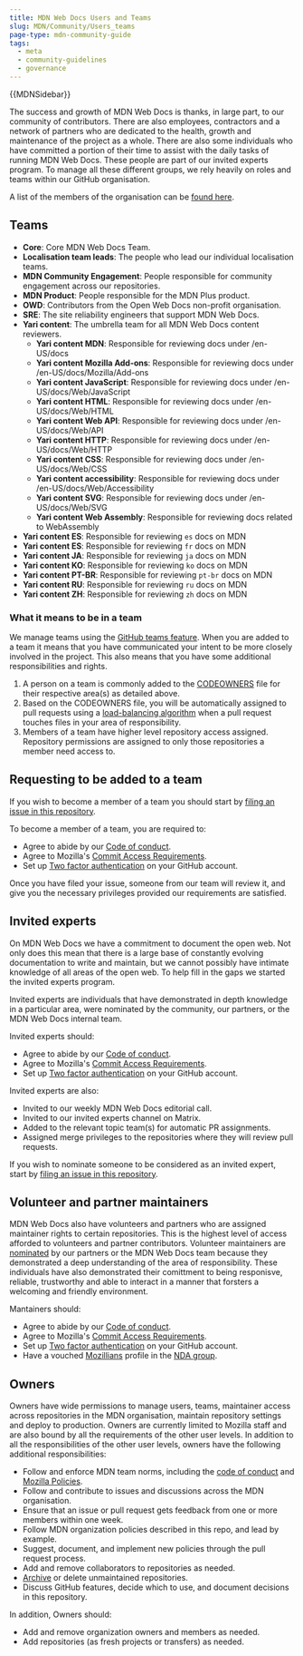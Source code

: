 ```yaml
---
title: MDN Web Docs Users and Teams
slug: MDN/Community/Users_teams
page-type: mdn-community-guide
tags:
  - meta
  - community-guidelines
  - governance
---
```


{{MDNSidebar}}

The success and growth of MDN Web Docs is thanks, in large part, to our community of contributors. There are also employees, contractors and a network of partners who are dedicated to the health, growth and maintenance of the project as a whole. There are also some individuals who have committed a portion of their time to assist with the daily tasks of running MDN Web Docs. These people are part of our invited experts program. To manage all these different groups, we rely heavily on roles and teams within our GitHub organisation.

A list of the members of the organisation can be [found here](https://github.com/orgs/mdn/people).

## Teams

- **Core**: Core MDN Web Docs Team.
- **Localisation team leads**: The people who lead our individual localisation teams.
- **MDN Community Engagement**: People responsible for community engagement across our repositories.
- **MDN Product**: People responsible for the MDN Plus product.
- **OWD**: Contributors from the Open Web Docs non-profit organisation.
- **SRE**: The site reliability engineers that support MDN Web Docs.
- **Yari content**: The umbrella team for all MDN Web Docs content reviewers.
  - **Yari content MDN**: Responsible for reviewing docs under /en-US/docs
  - **Yari content Mozilla Add-ons**: Responsible for reviewing docs under /en-US/docs/Mozilla/Add-ons
  - **Yari content JavaScript**: Responsible for reviewing docs under /en-US/docs/Web/JavaScript
  - **Yari content HTML**: Responsible for reviewing docs under /en-US/docs/Web/HTML
  - **Yari content Web API**: Responsible for reviewing docs under /en-US/docs/Web/API
  - **Yari content HTTP**: Responsible for reviewing docs under /en-US/docs/Web/HTTP
  - **Yari content CSS**: Responsible for reviewing docs under /en-US/docs/Web/CSS
  - **Yari content accessibility**: Responsible for reviewing docs under /en-US/docs/Web/Accessibility
  - **Yari content SVG**: Responsible for reviewing docs under /en-US/docs/Web/SVG
  - **Yari content Web Assembly**: Responsible for reviewing docs related to WebAssembly
- **Yari content ES**: Responsible for reviewing `es` docs on MDN
- **Yari content ES**: Responsible for reviewing `fr` docs on MDN
- **Yari content JA**: Responsible for reviewing `ja` docs on MDN
- **Yari content KO**: Responsible for reviewing `ko` docs on MDN
- **Yari content PT-BR**: Responsible for reviewing `pt-br` docs on MDN
- **Yari content RU**: Responsible for reviewing `ru` docs on MDN
- **Yari content ZH**: Responsible for reviewing `zh` docs on MDN

### What it means to be in a team

We manage teams using the [GitHub teams feature](https://docs.github.com/en/organizations/organizing-members-into-teams/about-teams). When you are added to a team it means that you have communicated your intent to be more closely involved in the project. This also means that you have some additional responsibilities and rights.

1. A person on a team is commonly added to the [CODEOWNERS](https://github.com/mdn/content/blob/main/.github/CODEOWNERS) file for their respective area(s) as detailed above.
2. Based on the CODEOWNERS file, you will be automatically assigned to pull requests using a [load-balancing algorithm](https://docs.github.com/en/organizations/organizing-members-into-teams/managing-code-review-settings-for-your-team#routing-algorithms) when a pull request touches files in your area of responsibility.
3. Members of a team have higher level repository access assigned. Repository permissions are assigned to only those repositories a member need access to.

## Requesting to be added to a team

If you wish to become a member of a team you should start by [filing an issue in this repository](https://github.com/mdn/mdn/issues/new/choose).

To become a member of a team, you are required to:

- Agree to abide by our [Code of conduct](https://www.mozilla.org/en-US/about/governance/policies/participation/).
- Agree to Mozilla's [Commit Access Requirements](https://www.mozilla.org/en-US/about/governance/policies/commit/requirements/).
- Set up [Two factor authentication](https://docs.github.com/en/authentication/securing-your-account-with-two-factor-authentication-2fa/configuring-two-factor-authentication) on your GitHub account.

Once you have filed your issue, someone from our team will review it, and give you the necessary privileges provided our requirements are satisfied.

## Invited experts

On MDN Web Docs we have a commitment to document the open web. Not only does this mean that there is a large base of constantly evolving documentation to write and maintain, but we cannot possibly have intimate knowledge of all areas of the open web. To help fill in the gaps we started the invited experts program.

Invited experts are individuals that have demonstrated in depth knowledge in a particular area, were nominated by the community, our partners, or the MDN Web Docs internal team.

Invited experts should:

- Agree to abide by our [Code of conduct](https://www.mozilla.org/en-US/about/governance/policies/participation/).
- Agree to Mozilla's [Commit Access Requirements](https://www.mozilla.org/en-US/about/governance/policies/commit/requirements/).
- Set up [Two factor authentication](https://docs.github.com/en/authentication/securing-your-account-with-two-factor-authentication-2fa/configuring-two-factor-authentication) on your GitHub account.

Invited experts are also:

- Invited to our weekly MDN Web Docs editorial call.
- Invited to our invited experts channel on Matrix.
- Added to the relevant topic team(s) for automatic PR assignments.
- Assigned merge privileges to the repositories where they will review pull requests.

If you wish to nominate someone to be considered as an invited expert, start by [filing an issue in this repository](https://github.com/mdn/mdn/issues/new/choose).

## Volunteer and partner maintainers

MDN Web Docs also have volunteers and partners who are assigned maintainer rights to certain repositories. This is the highest level of access afforded to volunteers and partner contributors. Volunteer maintainers are [nominated](https://github.com/mdn/mdn/issues/new/choose) by our partners or the MDN Web Docs team because they demonstrated a deep understanding of the area of responsibility. These individuals have also demonstrated their comittment to being responisve, reliable, trustworthy and able to interact in a manner that forsters a welcoming and friendly environment.

Mantainers should:

- Agree to abide by our [Code of conduct](https://www.mozilla.org/en-US/about/governance/policies/participation/).
- Agree to Mozilla's [Commit Access Requirements](https://www.mozilla.org/en-US/about/governance/policies/commit/requirements/).
- Set up [Two factor authentication](https://docs.github.com/en/authentication/securing-your-account-with-two-factor-authentication-2fa/configuring-two-factor-authentication) on your GitHub account.
- Have a vouched [Mozillians](https://people.mozilla.org) profile in the [NDA group](https://people.mozilla.org/a/nda/).

## Owners

Owners have wide permissions to manage users, teams, maintainer access across repositories in the MDN organisation, maintain repository settings and deploy to production. Owners are currently limited to Mozilla staff and are also bound by all the requirements of the other user levels. In addition to all the responsibilities of the other user levels, owners have the following additional responsibilities:

- Follow and enforce MDN team norms, including the [code of conduct](https://www.mozilla.org/en-US/about/governance/policies/participation/) and [Mozilla Policies](https://www.mozilla.org/en-US/about/governance/policies/).
- Follow and contribute to issues and discussions across the MDN organisation.
- Ensure that an issue or pull request gets feedback from one or more members within one week.
- Follow MDN organization policies described in this repo, and lead by example.
- Suggest, document, and implement new policies through the pull request process.
- Add and remove collaborators to repositories as needed.
- [Archive](https://help.github.com/articles/about-archiving-repositories/) or delete unmaintained repositories.
- Discuss GitHub features, decide which to use, and document decisions in this repository.

In addition, Owners should:

- Add and remove organization owners and members as needed.
- Add repositories (as fresh projects or transfers) as needed.
